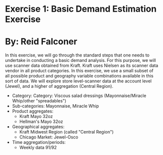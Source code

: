 # Exercise 1: Basic Demand Estimation Exercise

# By: Reid Falconer

In this exercise, we will go through the standard steps that one needs to undertake in conducting a basic demand analysis. For this purpose, we will use scanner data obtained from Kraft. Kraft uses Nielsen as its scanner data vendor in all product categories. In this exercise, we use a small subset of all possible product and geography variable combinations available in this sort of data. We will explore store level-scanner data at the account level (Jewel), and a higher of aggregation (Central Region).

- Category: Category: Viscous salad dressings (Mayonnaise/Miracle Whip/other "spreadables")
- Sub-categories: Mayonnaise, Miracle Whip
- Product aggregates: 
  - Kraft Mayo 32oz
  - Hellman's Mayo 32oz
- Geographical aggregates:
  - Kraft Midwest Region (called "Central Region")
  - Chicago Market: Jewel-Osco
- Time aggregation/periods:
  - Weekly data 91/92

